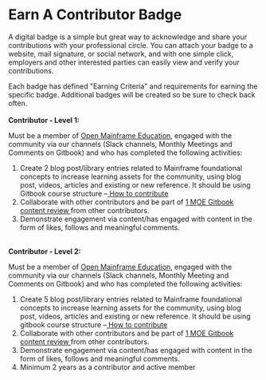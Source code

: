 # Earn A Contributor Badge

A digital badge is a simple but great way to acknowledge and share your contributions with your professional circle. You can attach your badge to a website, mail signature, or social network, and with one simple click, employers and other interested parties can easily view and verify your contributions.  &#x20;

Each badge has defined "Earning Criteria" and requirements for earning the specific badge. Additional badges will be created so be sure to check back often.  \
\
**Contributor - Level 1:** &#x20;

Must be a member of [Open Mainframe Education](https://openmainframeproject.org/projects/mainframe-open-education/), engaged with the community via our channels (Slack channels, Monthly Meetings and Comments on Gitbook) and who has completed the following activities:

1. Create 2 blog post/library entries related to Mainframe foundational concepts to increase learning assets for the community, using blog post, videos, articles and existing or new reference. It should be using Gitbook course structure –[ How to contribute](https://app.gitbook.com/o/ZmMK2ZubCOohkSXPc7AH/s/ffFVkunetcqJRCQijzHk/mainframe-open-education/how-you-can-contribute)
2. Collaborate with other contributors and be part of [1 MOE ](https://open-mainframe-project.gitbook.io/mainframe-open-education-project/mainframe-open-education/reviewer-list)[Gitbook](https://open-mainframe-project.gitbook.io/mainframe-open-education-project/mainframe-open-education/reviewer-list)[ content review ](https://open-mainframe-project.gitbook.io/mainframe-open-education-project/mainframe-open-education/reviewer-list)from other contributors.
3. Demonstrate engagement via content/has engaged with content in the form of likes, follows and meaningful comments.

\
**Contributor - Level 2:**

Must be a member of [Open Mainframe Education](https://openmainframeproject.org/projects/mainframe-open-education/), engaged with the community via our channels (Slack channels, Monthly Meeting and Comments on Gitbook) and who has completed the following activities:

1. Create 5 blog post/library entries related to Mainframe foundational concepts to increase  learning assets for the community, using blog post, videos, articles and existing or new reference. It should be using gitbook course structure –[ How to contribute](https://app.gitbook.com/o/ZmMK2ZubCOohkSXPc7AH/s/ffFVkunetcqJRCQijzHk/mainframe-open-education/how-you-can-contribute)
2. Collaborate with other contributors and be part of [1 MOE ](https://open-mainframe-project.gitbook.io/mainframe-open-education-project/mainframe-open-education/reviewer-list)[Gitbook](https://open-mainframe-project.gitbook.io/mainframe-open-education-project/mainframe-open-education/reviewer-list)[ content review ](https://open-mainframe-project.gitbook.io/mainframe-open-education-project/mainframe-open-education/reviewer-list)from other contributors.
3. Demonstrate engagement via content/has engaged with content in the form of likes, follows and meaningful comments.
4. Minimum 2 years as a contributor and active member

